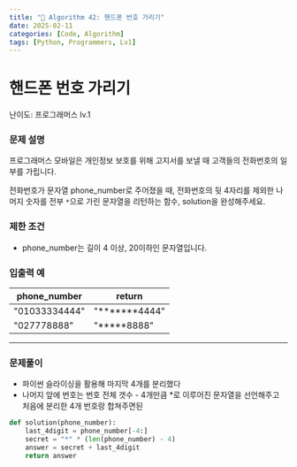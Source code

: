```yaml
---
title: "🧠 Algorithm 42: 핸드폰 번호 가리기"
date: 2025-02-11
categories: [Code, Algorithm]
tags: [Python, Programmers, Lv1]
---
```


# 핸드폰 번호 가리기

난이도: 프로그래머스 lv.1

### **문제 설명**

프로그래머스 모바일은 개인정보 보호를 위해 고지서를 보낼 때 고객들의 전화번호의 일부를 가립니다.

전화번호가 문자열 phone_number로 주어졌을 때, 전화번호의 뒷 4자리를 제외한 나머지 숫자를 전부 `*`으로 가린 문자열을 리턴하는 함수, solution을 완성해주세요.

### 제한 조건

- phone_number는 길이 4 이상, 20이하인 문자열입니다.

### 입출력 예

| phone_number | return |
| --- | --- |
| "01033334444" | "*******4444" |
| "027778888" | "*****8888" |

---

### 문제풀이

- 파이썬 슬라이싱을 활용해 마지막 4개를 분리했다
- 나머지 앞에 번호는 번호 전체 갯수 - 4개만큼 *로 이루어진 문자열을 선언해주고 처음에 분리한 4개 번호랑 합쳐주면된

```python
def solution(phone_number):
    last_4digit = phone_number[-4:]
    secret = "*" * (len(phone_number) - 4)
    answer = secret + last_4digit
    return answer
```